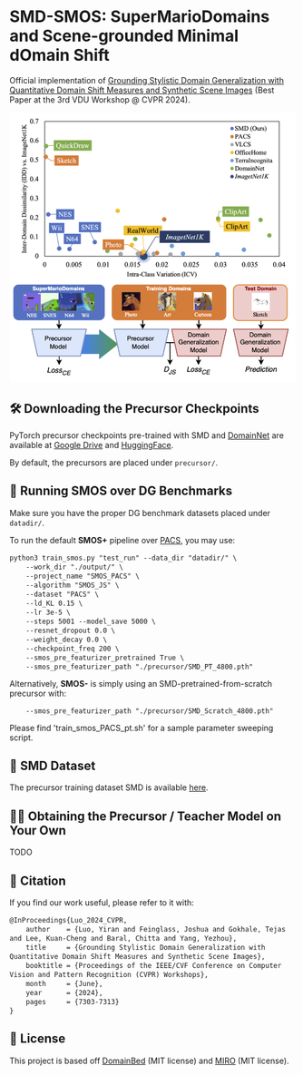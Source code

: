 # SMD-SMOS: SuperMarioDomains and Scene-grounded Minimal dOmain Shift

Official implementation of [Grounding Stylistic Domain Generalization with Quantitative Domain Shift Measures and Synthetic Scene Images](https://arxiv.org/abs/2405.15961) (Best Paper at the 3rd VDU Workshop @ CVPR 2024). 

![figure1](homepage/static/images/figure1.png)

## 🛠️ Downloading the Precursor Checkpoints

PyTorch precursor checkpoints pre-trained with SMD and [DomainNet](https://ai.bu.edu/M3SDA/#dataset) are available at [Google Drive](https://drive.google.com/drive/folders/1NEaivgm9MZA9O9jTQXecrlKdUny4UzVd?usp=sharing) and [HuggingFace](https://huggingface.co/datasets/fpsluozi/SuperMarioDomains/tree/main/precursor). 

By default, the precursors are placed under `precursor/`.

## 🏃 Running SMOS over DG Benchmarks

Make sure you have the proper DG benchmark datasets placed under `datadir/`. 

To run the default **SMOS+** pipeline over [PACS](https://www.v7labs.com/open-datasets/pacs), you may use:

```
python3 train_smos.py "test_run" --data_dir "datadir/" \
    --work_dir "./output/" \
    --project_name "SMOS_PACS" \
    --algorithm "SMOS_JS" \
    --dataset "PACS" \
    --ld_KL 0.15 \
    --lr 3e-5 \
    --steps 5001 --model_save 5000 \
    --resnet_dropout 0.0 \
    --weight_decay 0.0 \
    --checkpoint_freq 200 \
    --smos_pre_featurizer_pretrained True \ 
    --smos_pre_featurizer_path "./precursor/SMD_PT_4800.pth"

```

Alternatively, **SMOS-** is simply using an SMD-pretrained-from-scratch precursor with:

```
    --smos_pre_featurizer_path "./precursor/SMD_Scratch_4800.pth"
```

Please find 'train_smos_PACS_pt.sh' for a sample parameter sweeping script.

## 🍄 SMD Dataset 

The precursor training dataset SMD is available [here](https://huggingface.co/datasets/fpsluozi/SuperMarioDomains).

## 🧑‍🏫 Obtaining the Precursor / Teacher Model on Your Own

TODO

## 🙏 Citation

If you find our work useful, please refer to it with:
```
@InProceedings{Luo_2024_CVPR,
    author    = {Luo, Yiran and Feinglass, Joshua and Gokhale, Tejas and Lee, Kuan-Cheng and Baral, Chitta and Yang, Yezhou},
    title     = {Grounding Stylistic Domain Generalization with Quantitative Domain Shift Measures and Synthetic Scene Images},
    booktitle = {Proceedings of the IEEE/CVF Conference on Computer Vision and Pattern Recognition (CVPR) Workshops},
    month     = {June},
    year      = {2024},
    pages     = {7303-7313}
}
```


## 📒 License

This project is based off [DomainBed](https://github.com/facebookresearch/DomainBed) (MIT license) and
[MIRO](https://github.com/khanrc/swad) (MIT license).
